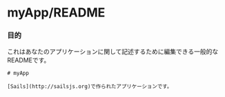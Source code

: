 # myApp/README
### 目的

これはあなたのアプリケーションに関して記述するために編集できる一般的なREADMEです。

<docmeta name="uniqueID" value="READMEmd869459">
<docmeta name="displayName" value="README">

```
# myApp

[Sails](http://sailsjs.org)で作られたアプリケーションです。

```
